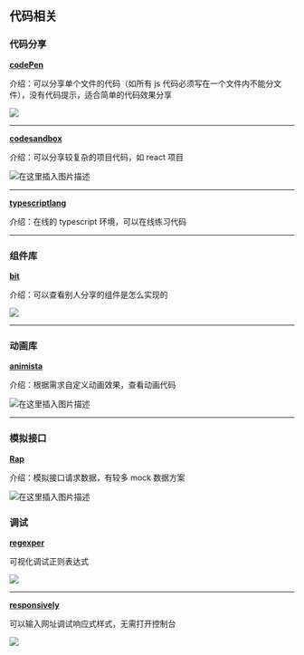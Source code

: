 ## 代码相关

### 代码分享

**[codePen](https://codepen.io/)**

介绍：可以分享单个文件的代码（如所有 js 代码必须写在一个文件内不能分文件），没有代码提示，适合简单的代码效果分享

![](https://img-blog.csdnimg.cn/20210618183833543.png)



-------

**[codesandbox](https://codesandbox.io/)**

介绍：可以分享较复杂的项目代码，如 react 项目

![在这里插入图片描述](https://img-blog.csdnimg.cn/20210618184000267.png)



----

**[typescriptlang](https://www.typescriptlang.org/zh/play)**

介绍：在线的 typescript 环境，可以在线练习代码



------

### 组件库

**[bit](https://bit.dev)**

介绍：可以查看别人分享的组件是怎么实现的

![](https://img-blog.csdnimg.cn/20210618193311172.png)





-----

### 动画库

**[animista](https://animista.net/)**

介绍：根据需求自定义动画效果，查看动画代码

![在这里插入图片描述](https://img-blog.csdnimg.cn/20210618212604915.png)





---

### 模拟接口

**[Rap](http://rap2.taobao.org/)**

介绍：模拟接口请求数据，有较多 mock 数据方案

![在这里插入图片描述](https://img-blog.csdnimg.cn/2021061819091151.png)



### 调试

[**regexper**](https://regexper.com/)

可视化调试正则表达式

![](https://img-blog.csdnimg.cn/3dc3c28440cd4f5ebf20ef1adacf2600.png)

---------

**[responsively](https://responsively.app/download)**

可以输入网址调试响应式样式，无需打开控制台

![](https://p9-juejin.byteimg.com/tos-cn-i-k3u1fbpfcp/a600a24ecf824616a180fa1509b43cba~tplv-k3u1fbpfcp-watermark.awebp?)
